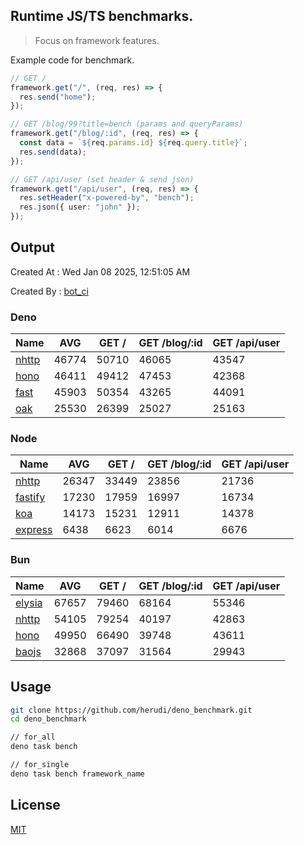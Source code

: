 ## Runtime JS/TS benchmarks.

> Focus on framework features.

Example code for benchmark.
```ts
// GET /
framework.get("/", (req, res) => {
  res.send("home");
});

// GET /blog/99?title=bench (params and queryParams)
framework.get("/blog/:id", (req, res) => {
  const data = `${req.params.id} ${req.query.title}`;
  res.send(data);
});

// GET /api/user (set header & send json)
framework.get("/api/user", (req, res) => {
  res.setHeader("x-powered-by", "bench");
  res.json({ user: "john" });
});
```

## Output
Created At : Wed Jan 08 2025, 12:51:05 AM

Created By : [bot_ci](https://github.com/herudi/deno_benchmarks/commits?author=github-actions%5Bbot%5D)


### Deno
|Name|AVG|GET /|GET /blog/:id|GET /api/user|
|----|----|----|----|----|
|[nhttp](https://github.com/nhttp/nhttp)|46774|50710|46065|43547|
|[hono](https://github.com/honojs/hono)|46411|49412|47453|42368|
|[fast](https://github.com/danteissaias/fast)|45903|50354|43265|44091|
|[oak](https://github.com/oakserver/oak)|25530|26399|25027|25163|
  


### Node
|Name|AVG|GET /|GET /blog/:id|GET /api/user|
|----|----|----|----|----|
|[nhttp](https://github.com/nhttp/nhttp)|26347|33449|23856|21736|
|[fastify](https://github.com/fastify/fastify)|17230|17959|16997|16734|
|[koa](https://github.com/koajs/koa)|14173|15231|12911|14378|
|[express](https://github.com/expressjs/express)|6438|6623|6014|6676|
  


### Bun
|Name|AVG|GET /|GET /blog/:id|GET /api/user|
|----|----|----|----|----|
|[elysia](https://github.com/elysiajs/elysia)|67657|79460|68164|55346|
|[nhttp](https://github.com/nhttp/nhttp)|54105|79254|40197|42863|
|[hono](https://github.com/honojs/hono)|49950|66490|39748|43611|
|[baojs](https://github.com/mattreid1/baojs)|32868|37097|31564|29943|
  



## Usage

```bash
git clone https://github.com/herudi/deno_benchmark.git
cd deno_benchmark

// for_all
deno task bench

// for_single
deno task bench framework_name
```

## License

[MIT](LICENSE)

